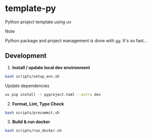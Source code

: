 # template-py

Python project template using uv

> [!NOTE]
> Python package and project management is done with [uv](https://github.com/astral-sh/uv). It's so fast...


## Development

1. **Install / update local dev environment**

```bash
bash scripts/setup_env.sh
```

Update dependencies
```bash
uv pip install -r pyproject.toml --extra dev
```

2. **Format, Lint, Type Check**

```bash
bash scripts/precommit.sh
```

3. **Build & run docker**

```bash
bash scripts/run_docker.sh
```
